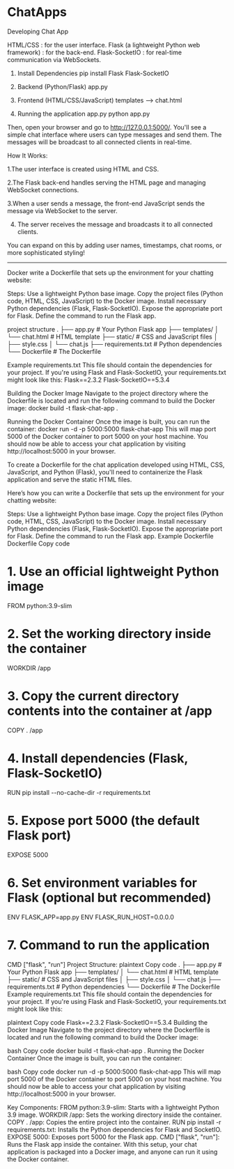 # ChatApps
Developing Chat App

HTML/CSS : for the user interface.
Flask (a lightweight Python web framework) : for the back-end.
Flask-SocketIO : for real-time communication via WebSockets.

1. Install Dependencies
pip install Flask Flask-SocketIO

2. Backend (Python/Flask)
app.py

3. Frontend (HTML/CSS/JavaScript)
templates --> chat.html

4. Running the application
app.py
python app.py

Then, open your browser and go to http://127.0.0.1:5000/. You'll see a simple chat interface where users can type messages and send them. The messages will be broadcast to all connected clients in real-time.

How It Works:

1.The user interface is created using HTML and CSS.

2.The Flask back-end handles serving the HTML page and managing WebSocket connections.

3.When a user sends a message, the front-end JavaScript sends the message via WebSocket to the server.

4. The server receives the message and broadcasts it to all connected clients.

You can expand on this by adding user names, timestamps, chat rooms, or more sophisticated styling!

----------------------------------------------------------------------------------------------------------------------
Docker
write a Dockerfile that sets up the environment for your chatting website:

Steps:
Use a lightweight Python base image.
Copy the project files (Python code, HTML, CSS, JavaScript) to the Docker image.
Install necessary Python dependencies (Flask, Flask-SocketIO).
Expose the appropriate port for Flask.
Define the command to run the Flask app.

project structure
.
├── app.py                # Your Python Flask app
├── templates/
│   └── chat.html         # HTML template
├── static/               # CSS and JavaScript files
│   ├── style.css
│   └── chat.js
├── requirements.txt      # Python dependencies
└── Dockerfile            # The Dockerfile

Example requirements.txt
This file should contain the dependencies for your project. If you're using Flask and Flask-SocketIO, your requirements.txt might look like this:
Flask==2.3.2
Flask-SocketIO==5.3.4

Building the Docker Image
Navigate to the project directory where the Dockerfile is located and run the following command to build the Docker image:
docker build -t flask-chat-app .

Running the Docker Container
Once the image is built, you can run the container:
docker run -d -p 5000:5000 flask-chat-app
This will map port 5000 of the Docker container to port 5000 on your host machine. You should now be able to access your chat application by visiting http://localhost:5000 in your browser.


To create a Dockerfile for the chat application developed using HTML, CSS, JavaScript, and Python (Flask), you'll need to containerize the Flask application and serve the static HTML files.

Here’s how you can write a Dockerfile that sets up the environment for your chatting website:

Steps:
Use a lightweight Python base image.
Copy the project files (Python code, HTML, CSS, JavaScript) to the Docker image.
Install necessary Python dependencies (Flask, Flask-SocketIO).
Expose the appropriate port for Flask.
Define the command to run the Flask app.
Example Dockerfile
Dockerfile
Copy code
# 1. Use an official lightweight Python image
FROM python:3.9-slim

# 2. Set the working directory inside the container
WORKDIR /app

# 3. Copy the current directory contents into the container at /app
COPY . /app

# 4. Install dependencies (Flask, Flask-SocketIO)
RUN pip install --no-cache-dir -r requirements.txt

# 5. Expose port 5000 (the default Flask port)
EXPOSE 5000

# 6. Set environment variables for Flask (optional but recommended)
ENV FLASK_APP=app.py
ENV FLASK_RUN_HOST=0.0.0.0

# 7. Command to run the application
CMD ["flask", "run"]
Project Structure:
plaintext
Copy code
.
├── app.py                # Your Python Flask app
├── templates/
│   └── chat.html         # HTML template
├── static/               # CSS and JavaScript files
│   ├── style.css
│   └── chat.js
├── requirements.txt      # Python dependencies
└── Dockerfile            # The Dockerfile
Example requirements.txt
This file should contain the dependencies for your project. If you're using Flask and Flask-SocketIO, your requirements.txt might look like this:

plaintext
Copy code
Flask==2.3.2
Flask-SocketIO==5.3.4
Building the Docker Image
Navigate to the project directory where the Dockerfile is located and run the following command to build the Docker image:

bash
Copy code
docker build -t flask-chat-app .
Running the Docker Container
Once the image is built, you can run the container:

bash
Copy code
docker run -d -p 5000:5000 flask-chat-app
This will map port 5000 of the Docker container to port 5000 on your host machine. You should now be able to access your chat application by visiting http://localhost:5000 in your browser.

Key Components:
FROM python:3.9-slim: Starts with a lightweight Python 3.9 image.
WORKDIR /app: Sets the working directory inside the container.
COPY . /app: Copies the entire project into the container.
RUN pip install -r requirements.txt: Installs the Python dependencies for Flask and SocketIO.
EXPOSE 5000: Exposes port 5000 for the Flask app.
CMD ["flask", "run"]: Runs the Flask app inside the container.
With this setup, your chat application is packaged into a Docker image, and anyone can run it using the Docker container.
